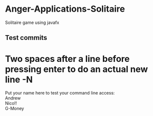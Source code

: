 # Anger-Applications-Solitaire
Solitaire game using javafx

## Test commits

# Two spaces after a line before pressing enter to do an actual new line -N

Put your name here to test your command line access:  
Andrew  
Nico!!  
G-Money   
